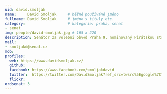 ```yaml
---
uid: david.smoljak
name:     David Smoljak  	# běžně používáné jméno
fullname: David Smoljak  	# jméno s tituly etc.
category:                 	# kategorie: praha, senat
- senat
img: people/david-smoljak.jpg # 165 x 220
description: Senátor za volební obvod Praha 9, nominovaný Pirátskou stranou, STAN a TOP 09             	# kratký popis, max 160 znaků
mail:
- smoljakd@senat.cz
mob:
profiles:
  web: https://www.davidsmoljak.cz/
  github:                 
  facebook: https://www.facebook.com/smoljakdavid  
  twitter: 	https://twitter.com/DavidSmoljak?ref_src=twsrc%5Egoogle%7Ctwcamp%5Eserp%7Ctwgr%5Eauthor
  flickr:		 
ordsenat: 3
---
```

